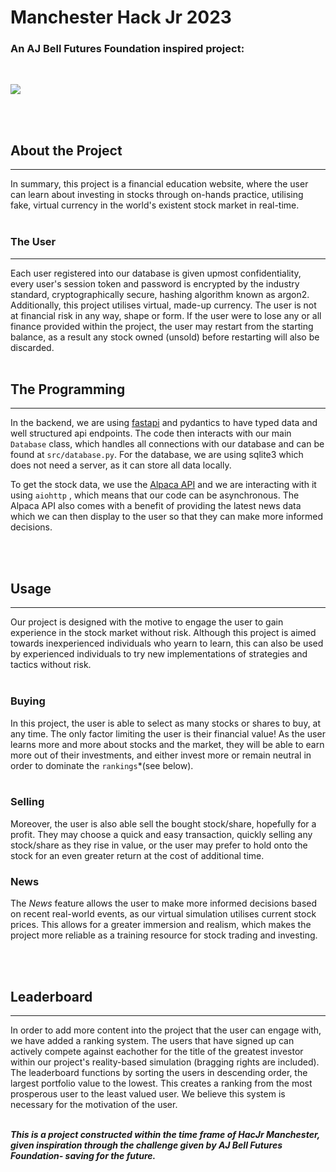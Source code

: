 # Manchester Hack Jr 2023
### An AJ Bell Futures Foundation inspired project:
<br>

<p align="centre">
    <img src="https://cdn.discordapp.com/attachments/1160991230210084894/1168150967489933382/gitrich.png?ex=6550b85d&is=653e435d&hm=7fdfae07b700bf3cbe78e706b6a230a5630da67a4521bf3d4546377f80f54f36&">
</p>
<br>
<br>

## About the Project
<hr>
In summary, this project is a financial education website, where the user can learn about investing in stocks through on-hands practice, utilising fake, virtual currency in the world's existent stock market in real-time. 
<br>
<br>

### The User
<hr>
Each user registered into our database is given upmost confidentiality, every user's session token and password is encrypted by the industry standard, cryptographically secure, hashing algorithm known as argon2.
Additionally, this project utilises virtual, made-up currency. The user is not at financial risk in any way, shape or form. If the user were to lose any or all finance provided within the project, the user may restart from the starting balance, as a result any stock owned (unsold) before restarting will also be discarded.

<br>
<br>

## The Programming
<hr>

In the backend, we are using [fastapi](https://fastapi.tiangolo.com/) and pydantics to have typed data and well structured api endpoints. The code then interacts with our main `Database` class, which handles all connections with our database and can be found at `src/database.py`. For the database, we are using sqlite3 which does not need a server, as it can store all data locally.

To get the stock data, we use the [Alpaca API](https://alpaca.markets/) and we are interacting with it using `aiohttp` , which means that our code can be asynchronous. The Alpaca API also comes with a benefit of providing the latest news data which we can then display to the user so that they can make more informed decisions.


<br>
<br>

## Usage
<hr>
Our project is designed with the motive to engage the user to gain experience in the stock market without risk. Although this project is aimed towards inexperienced individuals who yearn to learn, this can also be used by experienced individuals to try new implementations of strategies and tactics without risk.
<br>
<br>

### Buying

In this project, the user is able to select as many stocks or shares to buy, at any time.
The only factor limiting the user is their financial value! As the user learns more and more about stocks and the market, they will be able to earn more out of their investments, and either invest more or remain neutral in order to dominate the `rankings`*(see below).
<br>
<br>

### Selling
Moreover, the user is also able sell the bought stock/share, hopefully for a profit. They may choose a quick and easy transaction, quickly selling any stock/share as they rise in value, or the user may prefer to hold onto the stock for an even greater return at the cost of additional time.

### News
The _News_  feature allows the user to make more informed decisions based on recent real-world events, as our virtual simulation utilises current stock prices. This allows for a greater immersion and realism, which makes the project more reliable as a training resource for stock trading and investing.

<br>
<br>

## Leaderboard
<hr>
In order to add more content into the project that the user can engage with, we have added a ranking  system. The users that have signed up can actively compete against eachother for the title of the greatest investor within our project's reality-based simulation (bragging rights are included). The leaderboard functions by sorting the users in descending order, the largest portfolio value to the lowest. This creates a ranking from the most prosperous user to the least valued user. We believe this system is necessary for the motivation of the user.


<br>
<br>

***This is a project constructed within the time frame of HacJr Manchester, given inspiration through the challenge given by AJ Bell Futures Foundation- saving for the future.***



